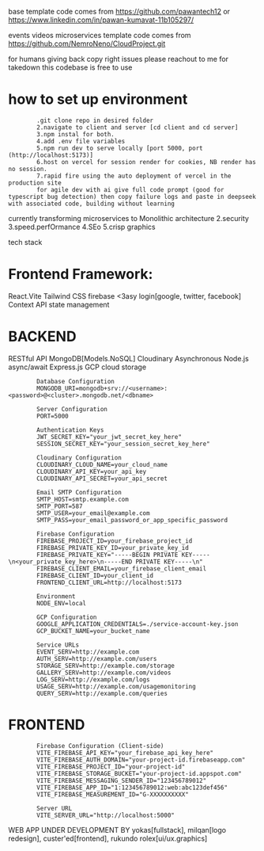 base template code comes from https://github.com/pawantech12 or https://www.linkedin.com/in/pawan-kumavat-11b105297/
        
events videos microservices template code comes from https://github.com/NemroNeno/CloudProject.git

for humans giving back copy right issues please reachout to me for takedown 
this codebase is free to use
             
 # how to set up environment
            .git clone repo in desired folder
            2.navigate to client and server [cd client and cd server]
            3.npm instal for both.
            4.add .env file variables
            5.npm run dev to serve locally [port 5000, port (http://localhost:5173)]
            6.host on vercel for session render for cookies, NB render has no session. 
            7.rapid fire using the auto deployment of vercel in the production site 
            for agile dev with ai give full code prompt (good for typescript bug detection) then copy failure logs and paste in deepseek with associated code, building without learning


currently transforming microservices to Monolithic architecture 
2.security
3.speed.perfOrmance
4.SEo
5.crisp graphics

tech stack
 # Frontend Framework:
React.Vite 
Tailwind CSS
firebase <3asy login[google, twitter, facebook]
Context API 
state management


 # BACKEND
RESTful API
MongoDB[Models.NoSQL]
Cloudinary
Asynchronous Node.js 
async/await Express.js 
GCP cloud storage

            Database Configuration
            MONGODB_URI=mongodb+srv://<username>:<password>@<cluster>.mongodb.net/<dbname>

            Server Configuration
            PORT=5000

            Authentication Keys
            JWT_SECRET_KEY="your_jwt_secret_key_here"
            SESSION_SECRET_KEY="your_session_secret_key_here"

            Cloudinary Configuration
            CLOUDINARY_CLOUD_NAME=your_cloud_name
            CLOUDINARY_API_KEY=your_api_key
            CLOUDINARY_API_SECRET=your_api_secret

            Email SMTP Configuration
            SMTP_HOST=smtp.example.com
            SMTP_PORT=587
            SMTP_USER=your_email@example.com
            SMTP_PASS=your_email_password_or_app_specific_password

            Firebase Configuration
            FIREBASE_PROJECT_ID=your_firebase_project_id
            FIREBASE_PRIVATE_KEY_ID=your_private_key_id
            FIREBASE_PRIVATE_KEY="-----BEGIN PRIVATE KEY-----\n<your_private_key_here>\n-----END PRIVATE KEY-----\n"
            FIREBASE_CLIENT_EMAIL=your_firebase_client_email
            FIREBASE_CLIENT_ID=your_client_id
            FRONTEND_CLIENT_URL=http://localhost:5173

            Environment
            NODE_ENV=local

            GCP Configuration
            GOOGLE_APPLICATION_CREDENTIALS=./service-account-key.json
            GCP_BUCKET_NAME=your_bucket_name

            Service URLs
            EVENT_SERV=http://example.com
            AUTH_SERV=http://example.com/users
            STORAGE_SERV=http://example.com/storage
            GALLERY_SERV=http://example.com/videos
            LOG_SERV=http://example.com/logs
            USAGE_SERV=http://example.com/usagemonitoring
            QUERY_SERV=http://example.com/queries



 # FRONTEND
            Firebase Configuration (Client-side)
            VITE_FIREBASE_API_KEY="your_firebase_api_key_here"
            VITE_FIREBASE_AUTH_DOMAIN="your-project-id.firebaseapp.com"
            VITE_FIREBASE_PROJECT_ID="your-project-id"
            VITE_FIREBASE_STORAGE_BUCKET="your-project-id.appspot.com"
            VITE_FIREBASE_MESSAGING_SENDER_ID="123456789012"
            VITE_FIREBASE_APP_ID="1:123456789012:web:abc123def456"
            VITE_FIREBASE_MEASUREMENT_ID="G-XXXXXXXXXX"

            Server URL
            VITE_SERVER_URL="http://localhost:5000"


WEB APP UNDER DEVELOPMENT BY yokas[fullstack], milqan[logo redesign], custer'ed[frontend], rukundo rolex[ui/ux.graphics]